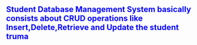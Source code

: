 <h2 style="color:blue;font🇦🇸;">Student Database Management System basically consists about CRUD operations like Insert,Delete,Retrieve and Update the student truma
